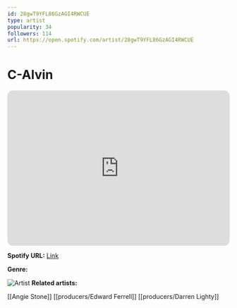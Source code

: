 ```yaml
---
id: 28gwT9YFL86GzAGI4RWCUE
type: artist
popularity: 34
followers: 114
url: https://open.spotify.com/artist/28gwT9YFL86GzAGI4RWCUE
---
```

# C-Alvin

<iframe style="border-radius:12px" src="https://open.spotify.com/embed/artist/28gwT9YFL86GzAGI4RWCUE" width="100%" height="352" frameBorder="0" allowfullscreen="" allow="autoplay; clipboard-write; encrypted-media; fullscreen; picture-in-picture" loading="lazy"></iframe>

**Spotify URL:** [Link](https://open.spotify.com/artist/28gwT9YFL86GzAGI4RWCUE)

**Genre:** 

![Artist](https://i.scdn.co/image/ab67616d0000b27394e80071b5976b8ede72bea5)
**Related artists:**

[[Angie Stone]]
[[producers/Edward Ferrell]]
[[producers/Darren Lighty]]
